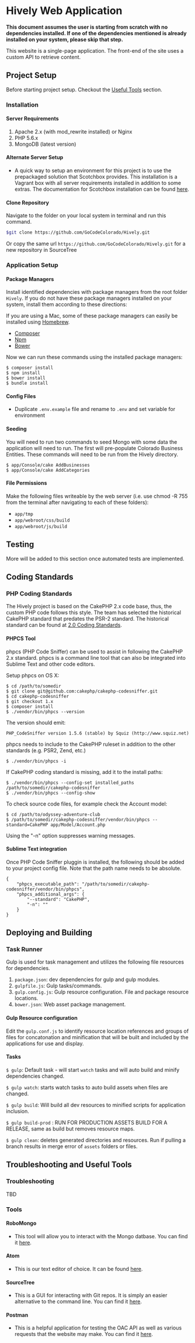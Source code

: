 # Hively Web Application #

**This document assumes the user is starting from scratch with no dependencies installed. If one of the dependencies mentioned is already installed on your system, please skip that step.**

This website is a single-page application. The front-end of the site uses a custom API to retrieve content.

## Project Setup

Before starting project setup. Checkout the [Useful Tools](#troubleshooting-and-useful-tools) section.

### Installation

#### Server Requirements

1. Apache 2.x (with mod_rewrite installed) or Nginx
1. PHP 5.6.x
1. MongoDB (latest version)

#### Alternate Server Setup

- A quick way to setup an environment for this project is to use the prepackaged solution that Scotchbox provides.
This installation is a Vagrant box with all server requirements installed in addition to some extras. The documentation
for Scotchbox installation can be found [here](https://box.scotch.io/).

#### Clone Repository
Navigate to the folder on your local system in terminal and run this command.

```bash
$git clone https://github.com/GoCodeColorado/Hively.git
```

Or copy the same url `https://github.com/GoCodeColorado/Hively.git` for a new repository in SourceTree

### Application Setup

#### Package Managers

Install identified dependencies with package managers from the root folder `Hively`. If you do not have these package managers installed on your system, install them according to these directions:

If you are using a Mac, some of these package managers can easily be installed using [Homebrew](http://brew.sh/).

- [Composer](https://getcomposer.org/doc/00-intro.md#globally)
- [Npm](https://nodejs.org/en/download/package-manager/)
- [Bower](http://bower.io/#install-bower)

Now we can run these commands using the installed package managers:

```
$ composer install
$ npm install
$ bower install
$ bundle install
```

#### Config Files
 - Duplicate `.env.example` file and rename to `.env` and set variable for environment

#### Seeding

You will need to run two commands to seed Mongo with some data the application will need to run. The first will pre-populate Colorado Business Entities. These commands will need to be run from the Hively directory.

```
$ app/Console/cake AddBusinesses
$ app/Console/cake AddCategories
```

#### File Permissions
  Make the following files writeable by the web server (i.e. use chmod -R 755 from the terminal after navigating to each of these folders):
  * `app/tmp`
  * `app/webroot/css/build`
  * `app/webroot/js/build`

## Testing

More will be added to this section once automated tests are implemented.

## Coding Standards

### PHP Coding Standards

The Hively project is based on the CakePHP 2.x code base, thus, the custom PHP code follows this style. The team has selected the
historical CakePHP standard that predates the PSR-2 standard. The historical standard can be found at
[2.0 Coding Standards](http://book.cakephp.org/2.0/en/contributing/cakephp-coding-conventions.html).

#### PHPCS Tool

phpcs (PHP Code Sniffer) can be used to assist in following the CakePHP 2.x standard. phpcs is a command line tool that can also be integrated into Sublime Text
and other code editors.

Setup phpcs on OS X:

```
$ cd /path/to/somedir
$ git clone git@github.com:cakephp/cakephp-codesniffer.git
$ cd cakephp-codesniffer
$ git checkout 1.x
$ composer install
$ ./vendor/bin/phpcs --version
```

The version should emit:

```
PHP_CodeSniffer version 1.5.6 (stable) by Squiz (http://www.squiz.net)
```

phpcs needs to include to the CakePHP ruleset in addition to the other standards (e.g. PSR2, Zend, etc.)

```
$ ./vendor/bin/phpcs -i
```

If CakePHP coding standard is missing, add it to the install paths:

```
$ ./vendor/bin/phpcs --config-set installed_paths /path/to/somedir/cakephp-codesniffer
$ ./vendor/bin/phpcs --config-show
```

To check source code files, for example check the Account model:

```
$ cd /path/to/odyssey-adventure-club
$ /path/to/somedir/cakephp-codesniffer/vendor/bin/phpcs --standard=CakePHP app/Model/Account.php
```

Using the "-n" option suppresses warning messages.

#### Sublime Text integration

Once PHP Code Sniffer pluggin is installed, the following should be added to your project config file. Note that the path name needs
to be absolute.

```
{
    "phpcs_executable_path": "/path/to/somedir/cakephp-codesniffer/vendor/bin/phpcs",
    "phpcs_additional_args": {
        "--standard": "CakePHP",
        "-n": ""
    }
}
```

## Deploying and Building

### Task Runner

Gulp is used for task management and utilizes the following file resources for dependencies.  

1. `package.json`: dev dependencies for gulp and gulp modules.
2. `gulpfile.js`: Gulp tasks/commands.
3. `gulp.config.js`: Gulp resource configuration. File and package resource locations.
4. `bower.json`: Web asset package management.

#### Gulp Resource configuration

Edit the `gulp.conf.js` to identify resource location references and groups of files for concatonation and minification that will be built and included by the applications for use and display.

#### Tasks

`$ gulp`: Default task - will start `watch` tasks and will auto build and minify dependencies changed.

`$ gulp watch`: starts watch tasks to auto build assets when files are changed.

`$ gulp build`: Will build all dev resources to minified scripts for application inclusion.  

`$ gulp build-prod` : RUN FOR PRODUCTION ASSETS BUILD FOR A RELEASE, same as build but removes resource maps.

`$ gulp clean`: deletes generated directories and resources. Run if pulling a branch results in merge error of `assets` folders or files.

## Troubleshooting and Useful Tools

### Troubleshooting

TBD

### Tools

#### RoboMongo
- This tool will allow you to interact with the Mongo datbase. You can find it [here](https://robomongo.org/).

#### Atom

- This is our text editor of choice. It can be found [here](https://atom.io/).

#### SourceTree

- This is a GUI for interacting with Git repos. It is simply an easier alternative to the command line. You can find it
[here](https://www.sourcetreeapp.com/).

#### Postman

- This is a helpful application for testing the OAC API as well as various requests that the website may make. You
can find it [here](https://chrome.google.com/webstore/detail/postman/fhbjgbiflinjbdggehcddcbncdddomop?hl=en).
